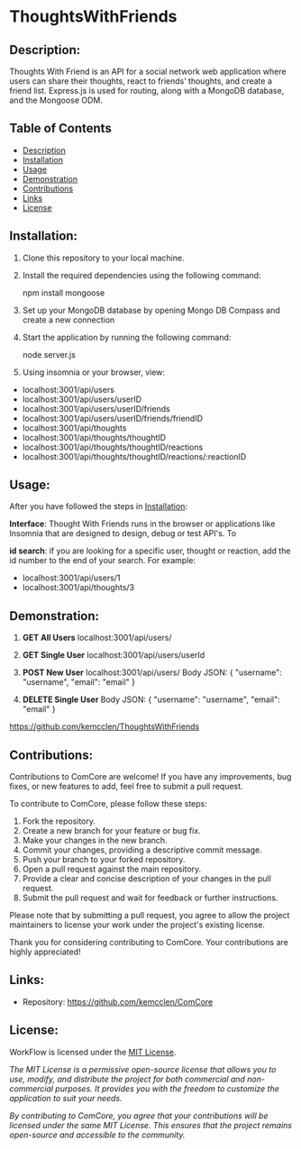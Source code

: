 # ThoughtsWithFriends

## Description:

 Thoughts With Friend is an API for a social network web application where users can share their thoughts, react to friends’ thoughts, and create a friend list. Express.js is used for routing, along with a MongoDB database, and the Mongoose ODM. 

## Table of Contents

- [Description](#description)
- [Installation](#installation)
- [Usage](#usage)
- [Demonstration](#demonstration)
- [Contributions](#contributions)
- [Links](#links)
- [License](#license)

## Installation:
1. Clone this repository to your local machine.

2. Install the required dependencies using the following command:

    npm install mongoose

3. Set up your MongoDB database by opening Mongo DB Compass and create a new connection

4. Start the application by running the following command:

    node server.js

5.  Using insomnia or your browser, view:

- localhost:3001/api/users
- localhost:3001/api/users/userID
- localhost:3001/api/users/userID/friends
- localhost:3001/api/users/userID/friends/friendID
- localhost:3001/api/thoughts
- localhost:3001/api/thoughts/thoughtID
- localhost:3001/api/thoughts/thoughtID/reactions
- localhost:3001/api/thoughts/thoughtID/reactions/:reactionID


## Usage:

After you have followed the steps in [Installation](#installation):

**Interface**: Thought With Friends runs in the browser or applications like Insomnia that are designed to design, debug or test API's. To 


**id search**: if you are looking for a specific user, thought or reaction, add the id number to the end of your search. For example:
- localhost:3001/api/users/1
- localhost:3001/api/thoughts/3


## Demonstration:

1. **GET All Users** localhost:3001/api/users/


2. **GET Single User** localhost:3001/api/users/userId


3. **POST New User** localhost:3001/api/users/
Body JSON:
{
	"username": "username",
		"email": "email"
}

4. **DELETE Single User** 
Body JSON:
{
	"username": "username",
		"email": "email"
}


https://github.com/kemcclen/ThoughtsWithFriends



## Contributions: 

Contributions to ComCore are welcome! If you have any improvements, bug fixes, or new features to add, feel free to submit a pull request.

To contribute to ComCore, please follow these steps:

1. Fork the repository.
2. Create a new branch for your feature or bug fix.
3. Make your changes in the new branch.
4. Commit your changes, providing a descriptive commit message.
5. Push your branch to your forked repository.
6. Open a pull request against the main repository.
7. Provide a clear and concise description of your changes in the pull request.
8. Submit the pull request and wait for feedback or further instructions.

Please note that by submitting a pull request, you agree to allow the project maintainers to license your work under the project's existing license.

Thank you for considering contributing to ComCore. Your contributions are highly appreciated!

## Links: 
- Repository: https://github.com/kemcclen/ComCore

## License:
WorkFlow is licensed under the [MIT License](https://opensource.org/license/mit/).

_The MIT License is a permissive open-source license that allows you to use, modify, and distribute the project for both commercial and non-commercial purposes. It provides you with the freedom to customize the application to suit your needs._

_By contributing to ComCore, you agree that your contributions will be licensed under the same MIT License. This ensures that the project remains open-source and accessible to the community._